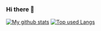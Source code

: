 ### Hi there 👋

<!-- リポジトリステータスとソースコード統計 -->
[![My github stats](https://github-readme-stats.vercel.app/api?username=ShinodaHyuga&hide=contribs&count_private=true&show_icons=true&theme=tokyonight)](https://github.com/ShinodaHyuga/)
[![Top used Langs](https://github-readme-stats.vercel.app/api/top-langs/?username=ShinodaHyuga&layout=compact&theme=tokyonight)](https://github.com/ShinodaHyuga/)

<!--
**ShinodaHyuga/ShinodaHyuga** is a ✨ _special_ ✨ repository because its `README.md` (this file) appears on your GitHub profile.

Here are some ideas to get you started:

- 🔭 I’m currently working on ...
- 🌱 I’m currently learning ...
- 👯 I’m looking to collaborate on ...
- 🤔 I’m looking for help with ...
- 💬 Ask me about ...
- 📫 How to reach me: ...
- 😄 Pronouns: ...
- ⚡ Fun fact: ...
-->
